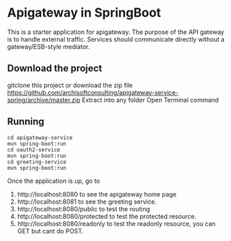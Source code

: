 # Apigateway in SpringBoot

This is a starter application for apigateway. The purpose of the API gateway is to handle external traffic.
Services should communicate directly without a gateway/ESB-style mediator.

## Download the project
gitclone this project or download the zip file https://github.com/archisoftconsulting/apigateway-service-spring/archive/master.zip
Extract into any folder
Open Terminal command


## Running

```
cd apigateway-service
mvn spring-boot:run
cd oauth2-service
mvn spring-boot:run
cd greeting-service
mvn spring-boot:run
```

Once the application is up, go to 

1. http://localhost:8080 to see the apigateway home page
2. http://localhost:8081 to see the greeting service.
3. http://localhost:8080/public to test the routing
4. http://localhost:8080/protected to test the protected resource.
5. http://localhost:8080/readonly to test the readonly resource, you can GET but cant do POST.

